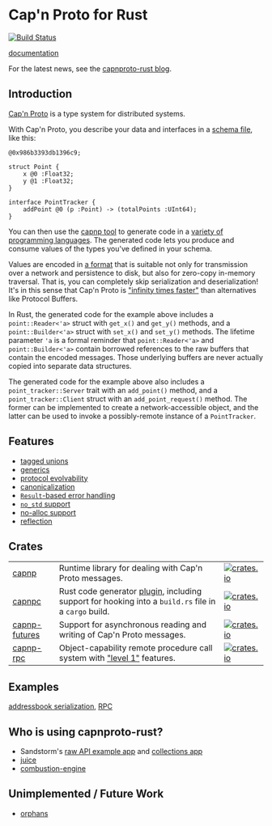 # Cap'n Proto for Rust

[![Build Status](https://github.com/capnproto/capnproto-rust/workflows/CI/badge.svg?branch=master&event=push)](https://github.com/capnproto/capnproto-rust/actions?query=workflow%3ACI)

[documentation](https://docs.rs/capnp/)

For the latest news,
see the [capnproto-rust blog](https://dwrensha.github.io/capnproto-rust).

## Introduction

[Cap'n Proto](https://capnproto.org) is a type system for distributed systems.

With Cap'n Proto, you describe your data and interfaces
in a [schema file](https://capnproto.org/language.html), like this:

```capnp
@0x986b3393db1396c9;

struct Point {
    x @0 :Float32;
    y @1 :Float32;
}

interface PointTracker {
    addPoint @0 (p :Point) -> (totalPoints :UInt64);
}
```

You can then use the [capnp tool](https://capnproto.org/capnp-tool.html#compiling-schemas)
to generate code in a [variety of programming languages](https://capnproto.org/otherlang.html).
The generated code lets you produce and consume values of the
types you've defined in your schema.

Values are encoded in [a format](https://capnproto.org/encoding.html) that
is suitable not only for transmission over a network and persistence to disk,
but also for zero-copy in-memory traversal.
That is, you can completely skip serialization and deserialization!
It's in this sense that Cap'n Proto is
["infinity times faster"](https://capnproto.org/news/2013-04-01-announcing-capn-proto.html)
than alternatives like Protocol Buffers.

In Rust, the generated code for the example above includes
a `point::Reader<'a>` struct with `get_x()` and `get_y()` methods,
and a `point::Builder<'a>` struct with `set_x()` and `set_y()` methods.
The lifetime parameter `'a` is a formal reminder
that `point::Reader<'a>` and `point::Builder<'a>`
contain borrowed references to the raw buffers that contain the encoded messages.
Those underlying buffers are never actually copied into separate data structures.

The generated code for the example above also includes
a `point_tracker::Server` trait with an `add_point()` method,
and a `point_tracker::Client` struct with an `add_point_request()` method.
The former can be implemented to create a network-accessible object,
and the latter can be used to invoke a possibly-remote instance of a `PointTracker`.

## Features

- [tagged unions](https://capnproto.org/language.html#unions)
- [generics](https://capnproto.org/language.html#generic-types)
- [protocol evolvability](https://capnproto.org/language.html#evolving-your-protocol)
- [canonicalization](https://capnproto.org/encoding.html#canonicalization)
- [`Result`-based error handling](https://dwrensha.github.io/capnproto-rust/2015/03/21/error-handling-revisited.html)
- [`no_std` support](https://dwrensha.github.io/capnproto-rust/2020/06/06/no-std-support.html)
- [no-alloc support](https://dwrensha.github.io/capnproto-rust/2023/09/04/0.18-release.html)
- [reflection](https://dwrensha.github.io/capnproto-rust/2023/05/08/run-time-reflection.html)

## Crates

|  |  |  |
| ----- | ---- | ---- |
| [capnp](/capnp) | Runtime library for dealing with Cap'n Proto messages. | [![crates.io](https://img.shields.io/crates/v/capnp.svg)](https://crates.io/crates/capnp) |
| [capnpc](/capnpc) | Rust code generator [plugin](https://capnproto.org/otherlang.html#how-to-write-compiler-plugins), including support for hooking into a `build.rs` file in a `cargo` build. | [![crates.io](https://img.shields.io/crates/v/capnpc.svg)](https://crates.io/crates/capnpc) |
| [capnp-futures](/capnp-futures) | Support for asynchronous reading and writing of Cap'n Proto messages. | [![crates.io](https://img.shields.io/crates/v/capnp-futures.svg)](https://crates.io/crates/capnp-futures) |
| [capnp-rpc](/capnp-rpc) | Object-capability remote procedure call system with ["level 1"](https://capnproto.org/rpc.html#protocol-features) features. | [![crates.io](https://img.shields.io/crates/v/capnp-rpc.svg)](https://crates.io/crates/capnp-rpc) |

## Examples

[addressbook serialization](/example/addressbook),
[RPC](/capnp-rpc/examples)

## Who is using capnproto-rust?

- Sandstorm's [raw API example app](https://github.com/dwrensha/sandstorm-rawapi-example-rust) and
  [collections app](https://github.com/sandstorm-io/collections-app)
- [juice](https://github.com/spearow/juice)
- [combustion-engine](https://github.com/combustion-engine/combustion/tree/master/combustion_protocols)

## Unimplemented / Future Work

- [orphans](https://capnproto.org/cxx.html#orphans)

